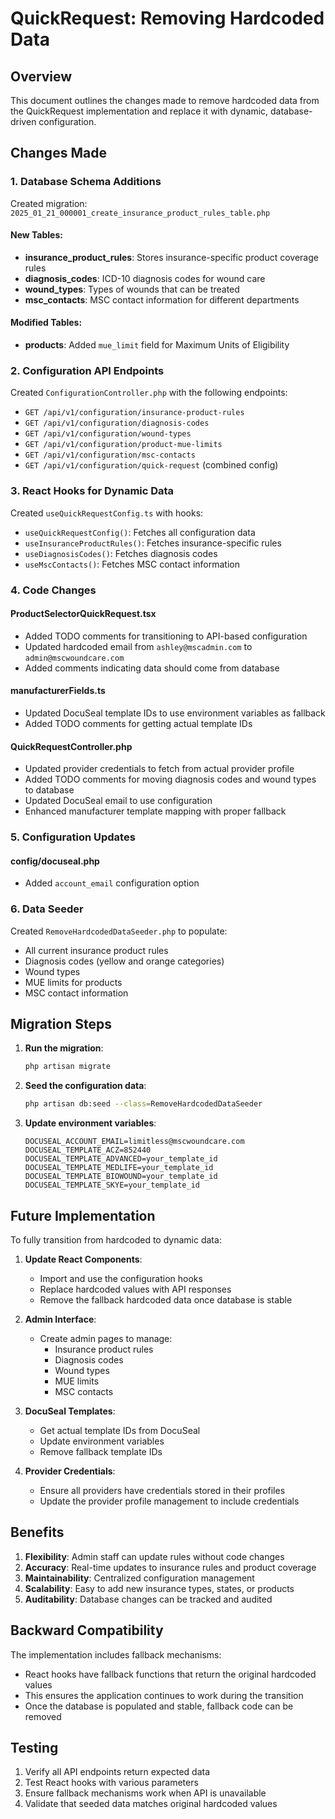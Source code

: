 # QuickRequest: Removing Hardcoded Data

## Overview
This document outlines the changes made to remove hardcoded data from the QuickRequest implementation and replace it with dynamic, database-driven configuration.

## Changes Made

### 1. Database Schema Additions

Created migration: `2025_01_21_000001_create_insurance_product_rules_table.php`

#### New Tables:
- **insurance_product_rules**: Stores insurance-specific product coverage rules
- **diagnosis_codes**: ICD-10 diagnosis codes for wound care
- **wound_types**: Types of wounds that can be treated
- **msc_contacts**: MSC contact information for different departments

#### Modified Tables:
- **products**: Added `mue_limit` field for Maximum Units of Eligibility

### 2. Configuration API Endpoints

Created `ConfigurationController.php` with the following endpoints:
- `GET /api/v1/configuration/insurance-product-rules`
- `GET /api/v1/configuration/diagnosis-codes`
- `GET /api/v1/configuration/wound-types`
- `GET /api/v1/configuration/product-mue-limits`
- `GET /api/v1/configuration/msc-contacts`
- `GET /api/v1/configuration/quick-request` (combined config)

### 3. React Hooks for Dynamic Data

Created `useQuickRequestConfig.ts` with hooks:
- `useQuickRequestConfig()`: Fetches all configuration data
- `useInsuranceProductRules()`: Fetches insurance-specific rules
- `useDiagnosisCodes()`: Fetches diagnosis codes
- `useMscContacts()`: Fetches MSC contact information

### 4. Code Changes

#### ProductSelectorQuickRequest.tsx
- Added TODO comments for transitioning to API-based configuration
- Updated hardcoded email from `ashley@mscadmin.com` to `admin@mscwoundcare.com`
- Added comments indicating data should come from database

#### manufacturerFields.ts
- Updated DocuSeal template IDs to use environment variables as fallback
- Added TODO comments for getting actual template IDs

#### QuickRequestController.php
- Updated provider credentials to fetch from actual provider profile
- Added TODO comments for moving diagnosis codes and wound types to database
- Updated DocuSeal email to use configuration
- Enhanced manufacturer template mapping with proper fallback

### 5. Configuration Updates

#### config/docuseal.php
- Added `account_email` configuration option

### 6. Data Seeder

Created `RemoveHardcodedDataSeeder.php` to populate:
- All current insurance product rules
- Diagnosis codes (yellow and orange categories)
- Wound types
- MUE limits for products
- MSC contact information

## Migration Steps

1. **Run the migration**:
   ```bash
   php artisan migrate
   ```

2. **Seed the configuration data**:
   ```bash
   php artisan db:seed --class=RemoveHardcodedDataSeeder
   ```

3. **Update environment variables**:
   ```env
   DOCUSEAL_ACCOUNT_EMAIL=limitless@mscwoundcare.com
   DOCUSEAL_TEMPLATE_ACZ=852440
   DOCUSEAL_TEMPLATE_ADVANCED=your_template_id
   DOCUSEAL_TEMPLATE_MEDLIFE=your_template_id
   DOCUSEAL_TEMPLATE_BIOWOUND=your_template_id
   DOCUSEAL_TEMPLATE_SKYE=your_template_id
   ```

## Future Implementation

To fully transition from hardcoded to dynamic data:

1. **Update React Components**:
   - Import and use the configuration hooks
   - Replace hardcoded values with API responses
   - Remove the fallback hardcoded data once database is stable

2. **Admin Interface**:
   - Create admin pages to manage:
     - Insurance product rules
     - Diagnosis codes
     - Wound types
     - MUE limits
     - MSC contacts

3. **DocuSeal Templates**:
   - Get actual template IDs from DocuSeal
   - Update environment variables
   - Remove fallback template IDs

4. **Provider Credentials**:
   - Ensure all providers have credentials stored in their profiles
   - Update the provider profile management to include credentials

## Benefits

1. **Flexibility**: Admin staff can update rules without code changes
2. **Accuracy**: Real-time updates to insurance rules and product coverage
3. **Maintainability**: Centralized configuration management
4. **Scalability**: Easy to add new insurance types, states, or products
5. **Auditability**: Database changes can be tracked and audited

## Backward Compatibility

The implementation includes fallback mechanisms:
- React hooks have fallback functions that return the original hardcoded values
- This ensures the application continues to work during the transition
- Once the database is populated and stable, fallback code can be removed

## Testing

1. Verify all API endpoints return expected data
2. Test React hooks with various parameters
3. Ensure fallback mechanisms work when API is unavailable
4. Validate that seeded data matches original hardcoded values